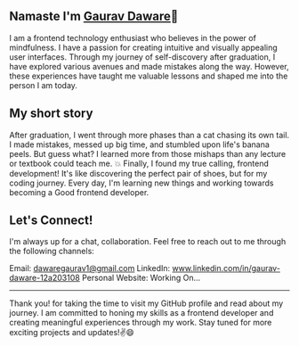 

## Namaste I'm [Gaurav Daware][HOMEPAGE]🙏

I am a frontend technology enthusiast who believes in the power of mindfulness. I have a passion for creating intuitive and visually appealing user interfaces. Through my journey of self-discovery after graduation, I have explored various avenues and made mistakes along the way. However, these experiences have taught me valuable lessons and shaped me into the person I am today.

[homepage]: #

## My short story

After graduation, I went through more phases than a cat chasing its own tail. I made mistakes, messed up big time, and stumbled upon life's banana peels. But guess what? I learned more from those mishaps than any lecture or textbook could teach me. 💥 Finally, I found my true calling, frontend development! It's like discovering the perfect pair of shoes, but for my coding journey. Every day, I'm learning new things and working towards becoming a Good frontend developer.

## Let's Connect!
I'm always up for a chat, collaboration. Feel free to reach out to me through the following channels:

Email: <dawaregaurav1@gmail.com>
LinkedIn: www.linkedin.com/in/gaurav-daware-12a203108
Personal Website: Working On...

***
Thank you! for taking the time to visit my GitHub profile and read about my journey. I am committed to honing my skills as a frontend developer and creating meaningful experiences through my work. Stay tuned for more exciting projects and updates!✌️😄



